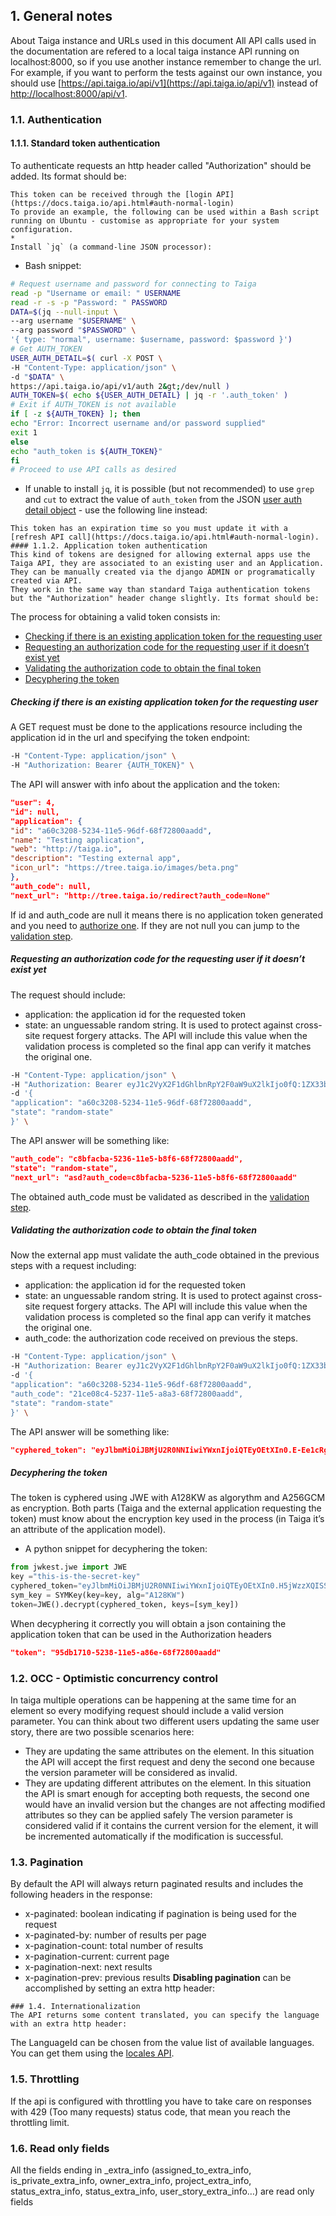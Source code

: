 ## 1. General notes

About Taiga instance and URLs used in this document
All API calls used in the documentation are refered to a local taiga instance API running on localhost:8000,
so if you use another instance remember to change the url.
For example, if you want to perform the tests against our own instance, you should use [https://api.taiga.io/api/v1](https://api.taiga.io/api/v1)
instead of [http://localhost:8000/api/v1](http://localhost:8000/api/v1).

### 1.1. Authentication

#### 1.1.1. Standard token authentication

To authenticate requests an http header called "Authorization" should be added. Its format should be:

```
This token can be received through the [login API](https://docs.taiga.io/api.html#auth-normal-login)
To provide an example, the following can be used within a Bash script running on Ubuntu - customise as appropriate for your system configuration.
*
Install `jq` (a command-line JSON processor):
```

- Bash snippet:

```bash
# Request username and password for connecting to Taiga
read -p "Username or email: " USERNAME
read -r -s -p "Password: " PASSWORD
DATA=$(jq --null-input \
--arg username "$USERNAME" \
--arg password "$PASSWORD" \
'{ type: "normal", username: $username, password: $password }')
# Get AUTH_TOKEN
USER_AUTH_DETAIL=$( curl -X POST \
-H "Content-Type: application/json" \
-d "$DATA" \
https://api.taiga.io/api/v1/auth 2&gt;/dev/null )
AUTH_TOKEN=$( echo ${USER_AUTH_DETAIL} | jq -r '.auth_token' )
# Exit if AUTH_TOKEN is not available
if [ -z ${AUTH_TOKEN} ]; then
echo "Error: Incorrect username and/or password supplied"
exit 1
else
echo "auth_token is ${AUTH_TOKEN}"
fi
# Proceed to use API calls as desired
```

- If unable to install `jq`, it is possible (but not recommended) to use `grep` and `cut` to extract the value of `auth_token` from the JSON [user auth detail object](https://docs.taiga.io/api.html#object-auth-user-detail) - use the following line instead:

```
This token has an expiration time so you must update it with a [refresh API call](https://docs.taiga.io/api.html#auth-normal-login).
#### 1.1.2. Application token authentication
This kind of tokens are designed for allowing external apps use the Taiga API, they are associated to an existing user and an Application. They can be manually created via the django ADMIN or programatically created via API.
They work in the same way than standard Taiga authentication tokens but the "Authorization" header change slightly. Its format should be:
```

The process for obtaining a valid token consists in:

- [Checking if there is an existing application token for the requesting user](https://docs.taiga.io/api.html#external-app-get-token)
- [Requesting an authorization code for the requesting user if it doesn’t exist yet](https://docs.taiga.io/api.html#external-app-authorization)
- [Validating the authorization code to obtain the final token](https://docs.taiga.io/api.html#external-app-validation)
- [Decyphering the token](https://docs.taiga.io/api.html#external-app-decyphering)

##### Checking if there is an existing application token for the requesting user

A GET request must be done to the applications resource including the application id in the url and specifying the token endpoint:

```bash
-H "Content-Type: application/json" \
-H "Authorization: Bearer {AUTH_TOKEN}" \
```

The API will answer with info about the application and the token:

```json
"user": 4,
"id": null,
"application": {
"id": "a60c3208-5234-11e5-96df-68f72800aadd",
"name": "Testing application",
"web": "http://taiga.io",
"description": "Testing external app",
"icon_url": "https://tree.taiga.io/images/beta.png"
},
"auth_code": null,
"next_url": "http://tree.taiga.io/redirect?auth_code=None"
```

If id and auth_code are null it means there is no application token generated and you need to [authorize one](https://docs.taiga.io/api.html#external-app-authorization). If they are not null you can jump to the [validation step](https://docs.taiga.io/api.html#external-app-validation).

##### Requesting an authorization code for the requesting user if it doesn’t exist yet

The request should include:

- application: the application id for the requested token
- state: an unguessable random string. It is used to protect against cross-site request forgery attacks. The API will include this value when the validation process is completed so the final app can verify it matches the original one.

```bash
-H "Content-Type: application/json" \
-H "Authorization: Bearer eyJ1c2VyX2F1dGhlbnRpY2F0aW9uX2lkIjo0fQ:1ZX33b:QnAN3EcuChLoRVf3CdybWEi2OEg" \
-d '{
"application": "a60c3208-5234-11e5-96df-68f72800aadd",
"state": "random-state"
}' \
```

The API answer will be something like:

```json
"auth_code": "c8bfacba-5236-11e5-b8f6-68f72800aadd",
"state": "random-state",
"next_url": "asd?auth_code=c8bfacba-5236-11e5-b8f6-68f72800aadd"
```

The obtained auth_code must be validated as described in the [validation step](https://docs.taiga.io/api.html#external-app-validation).

##### Validating the authorization code to obtain the final token

Now the external app must validate the auth_code obtained in the previous steps with a request including:

- application: the application id for the requested token
- state: an unguessable random string. It is used to protect against cross-site request forgery attacks. The API will include this value when the validation process is completed so the final app can verify it matches the original one.
- auth_code: the authorization code received on previous the steps.

```bash
-H "Content-Type: application/json" \
-H "Authorization: Bearer eyJ1c2VyX2F1dGhlbnRpY2F0aW9uX2lkIjo0fQ:1ZX33b:QnAN3EcuChLoRVf3CdybWEi2OEg" \
-d '{
"application": "a60c3208-5234-11e5-96df-68f72800aadd",
"auth_code": "21ce08c4-5237-11e5-a8a3-68f72800aadd",
"state": "random-state"
}' \
```

The API answer will be something like:

```json
"cyphered_token": "eyJlbmMiOiJBMjU2R0NNIiwiYWxnIjoiQTEyOEtXIn0.E-Ee1cRgG0JEd90yJu-Dgl_vwKHTHdPy2YHRbCsMvfiJx0OvR12E8g.kGwJPnWQJecFPEae.ebQtpRNPbKh6FBS-LSUhw1xNARl0Q5loCO4fAk00LHFqcDpAwba7LHeR3MPx9T9LfA.KM-Id_041g8OdWaseGyV8g"
```

##### Decyphering the token

The token is cyphered using JWE with A128KW as algorythm and A256GCM as encryption. Both parts (Taiga and the external application requesting the token) must know about the encryption key used in the process (in Taiga it’s an attribute of the application model).

- A python snippet for decyphering the token:

```python
from jwkest.jwe import JWE
key ="this-is-the-secret-key"
cyphered_token="eyJlbmMiOiJBMjU2R0NNIiwiYWxnIjoiQTEyOEtXIn0.H5jWzzXQISSh_QPCO5mWhT0EI9RRV45xA7vbWoxeBIjiCL3qwAmlzg.bBWVKwGTkta5y99c.ArycfFtrlmWgyZ4lwXw_JiSVmkn9YF6Xwlh8nVDku0BLW8kvaxNy3XRbbb17MtZ7mg.pDkpgDwffCyCy4sYNQI6zA"
sym_key = SYMKey(key=key, alg="A128KW")
token=JWE().decrypt(cyphered_token, keys=[sym_key])
```

When decyphering it correctly you will obtain a json containing the application token that can be used in the Authorization headers

```json
"token": "95db1710-5238-11e5-a86e-68f72800aadd"
```

### 1.2. OCC - Optimistic concurrency control

In taiga multiple operations can be happening at the same time for an element so every modifying request should include a valid version parameter. You can think about two different users updating the same user story, there are two possible scenarios here:

- They are updating the same attributes on the element. In this situation the API will accept the first request and deny the second one because the version parameter will be considered as invalid.
- They are updating different attributes on the element. In this situation the API is smart enough for accepting both requests, the second one would have an invalid version but the changes are not affecting modified attributes so they can be applied safely
  The version parameter is considered valid if it contains the current version for the element, it will be incremented automatically if the modification is successful.

### 1.3. Pagination

By default the API will always return paginated results and includes the following headers in the response:

- x-paginated: boolean indicating if pagination is being used for the request
- x-paginated-by: number of results per page
- x-pagination-count: total number of results
- x-pagination-current: current page
- x-pagination-next: next results
- x-pagination-prev: previous results
  **Disabling pagination** can be accomplished by setting an extra http header:

```
### 1.4. Internationalization
The API returns some content translated, you can specify the language with an extra http header:
```

The LanguageId can be chosen from the value list of available languages. You can get them using the [locales API](https://docs.taiga.io/api.html#locales).

### 1.5. Throttling

If the api is configured with throttling you have to take care on responses
with 429 (Too many requests) status code, that mean you reach the throttling
limit.

### 1.6. Read only fields

All the fields ending in \_extra_info (assigned_to_extra_info, is_private_extra_info, owner_extra_info, project_extra_info, status_extra_info, status_extra_info, user_story_extra_info…​) are read only fields
